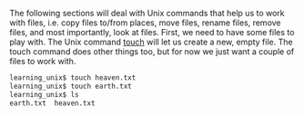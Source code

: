 The following sections will deal with Unix commands that help us to work with files, i.e. copy files to/from places, move files, rename files, remove files, and most importantly, look at files. First, we need to have some files to play with. The Unix command [touch][] will let us create a new, empty file. The touch command does other things too, but for now we just want a couple of files to work with.

```bash
learning_unix$ touch heaven.txt
learning_unix$ touch earth.txt
learning_unix$ ls
earth.txt  heaven.txt
```

[touch]: http://en.wikipedia.org/wiki/Command_line_completion
    